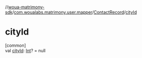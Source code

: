 //[woua-matrimony-sdk](../../../index.md)/[com.woualabs.matrimony.user.mapper](../index.md)/[ContactRecord](index.md)/[cityId](city-id.md)

# cityId

[common]\
val [cityId](city-id.md): [Int](https://kotlinlang.org/api/latest/jvm/stdlib/kotlin/-int/index.html)? = null
